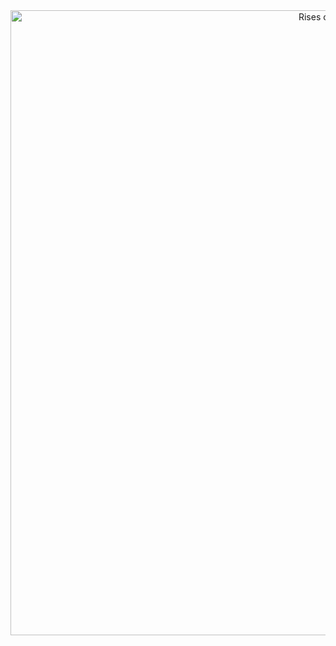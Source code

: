 

<div align="center">
  <img src="https://i.imgur.com/JqEitfg.jpeg" width="1000" alt="Rises of moon">
</div>












